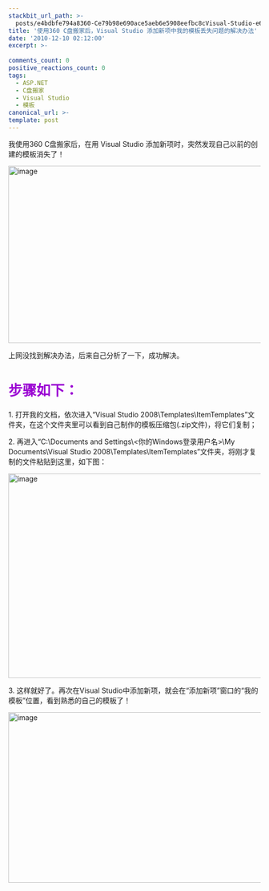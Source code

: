```yaml
---
stackbit_url_path: >-
  posts/e4bdbfe794a8360-Ce79b98e690ace5aeb6e5908eefbc8cVisual-Studio-e6b7bbe58aa0e696b0e9a1b9e4b8ade68891e79a84e6a8a1e69dbfe4b8a2e5a4b1e997aee9a298e79a84e8a7a3e586b3e58a9ee6b395
title: '使用360 C盘搬家后，Visual Studio 添加新项中我的模板丢失问题的解决办法'
date: '2010-12-10 02:12:00'
excerpt: >-
  
comments_count: 0
positive_reactions_count: 0
tags: 
  - ASP.NET
  - C盘搬家
  - Visual Studio
  - 模板
canonical_url: >-
template: post
---
```

<p>我使用360 C盘搬家后，在用 Visual Studio 添加新项时，突然发现自己以前的创建的模板消失了！ </p>  <p><a href="http://www.zizhujy.com/blog/image.axd?picture=image_93.png"><img style="background-image: none; border-bottom: 0px; border-left: 0px; margin: 0px 10px 0px 0px; padding-left: 0px; padding-right: 0px; display: inline; border-top: 0px; border-right: 0px; padding-top: 0px" title="image" border="0" alt="image" src="http://www.zizhujy.com/blog/image.axd?picture=image_thumb_92.png" width="562" height="353" /></a></p>  <p>上网没找到解决办法，后来自己分析了一下，成功解决。</p>  <h1><font color="#9b00d3"><strong>步骤如下：</strong></font></h1>  <p>1. 打开我的文档，依次进入“Visual Studio 2008\Templates\ItemTemplates”文件夹，在这个文件夹里可以看到自己制作的模板压缩包(.zip文件)，将它们复制；</p>  <p>2. 再进入“C:\Documents and Settings\&lt;你的Windows登录用户名&gt;\My Documents\Visual Studio 2008\Templates\ItemTemplates”文件夹，将刚才复制的文件粘贴到这里，如下图：</p>  <p><a href="http://www.zizhujy.com/blog/image.axd?picture=image_94.png"><img style="background-image: none; border-bottom: 0px; border-left: 0px; margin: 0px 10px 0px 0px; padding-left: 0px; padding-right: 0px; display: inline; border-top: 0px; border-right: 0px; padding-top: 0px" title="image" border="0" alt="image" src="http://www.zizhujy.com/blog/image.axd?picture=image_thumb_93.png" width="542" height="408" /></a></p>  <p>3. 这样就好了。再次在Visual Studio中添加新项，就会在“添加新项”窗口的“我的模板”位置，看到熟悉的自己的模板了！</p>  <p><a href="http://www.zizhujy.com/blog/image.axd?picture=image_95.png"><img style="background-image: none; border-bottom: 0px; border-left: 0px; margin: 0px 10px 0px 0px; padding-left: 0px; padding-right: 0px; display: inline; border-top: 0px; border-right: 0px; padding-top: 0px" title="image" border="0" alt="image" src="http://www.zizhujy.com/blog/image.axd?picture=image_thumb_94.png" width="543" height="340" /></a></p>